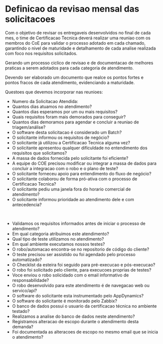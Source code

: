 # Definicao da revisao mensal das solicitacoes

Com o objetivo de revisar os entregaveis desenvolvidos no final de
cada mes, o time de Certificacao Tecnica deverá realizar uma
reuniao com os membros do CoE para validar o processo
adotado em cada chamado, garantindo o nivel de maturidade e detalhamento
de cada analise realizada com foco nos requisitos solicitados.

Gerando um processo ciclico de revisao e de documentacao de melhores
praticas a serem adotados para cada categoria de atendimento.

Devendo ser elaborado um documento que realce os pontos fortes e
pontos fracos de cada atendimento, evidenciando a maturidade.

Questoes que devemos incorporar nas reunioes:

- Numero da Solicitacao Atendida:
- Quantos dias atuamos no atendimento?
- Quantos dias esperamos por um ou mais requisitos?
- Quais requisitos foram mais demorados para conseguir?
- Quantos dias demoramos para agendar e concluir a reuniao de triagem/análise?
- O software desta solicitacao é considerado um Batch?
- O solicitante informou os requisitos de negócio?
- O solicitante já utilizou a Certificacao Tecnica alguma vez?
- O solicitante apresentou qualquer dificuldade no entendimento dos requisitos que solicitamos?
- A massa de dados fornecida pelo solicitante foi eficiente?
- A equipe do COE precisou modificar ou integrar a massa de dados para concluir a integracao com o robo e o plano de teste?
- O solicitante forneceu apoio para entendimento do fluxo de negócio?
- O solicitante colaborou de forma pró-ativa com o processo de Certificacao Tecnica?
- O solicitante pediu uma janela fora do horario comercial de atendimento?
- O solicitante informou prioridade ao atendimento dele e com antecedencia?
<br />

- Validamos os requisitos informados antes de iniciar o processo de atendimento?
- Em qual categoria atribuimos este atendimento?
- Qual tipo de teste utilizamos no atendimento?
- Em qual ambiente executamos nossos testes?
- O robo/automacao encontra-se no repositorio de código do cliente?
- O teste precisou ser assistido ou foi agendado pelo processo automatizado?
- O Checklist da esteira foi seguido para pré-execucao e pós-execucao?
- O robo foi solicitado pelo cliente, para execucoes proprias de testes?
- Voce enviou o robo solicidado com o email informativo de responsabilidade?
- O robo desenvolvido para este atendimento é de navegacao web ou servico/api?
- O software do solicitante esta instrumentado pelo AppDynamics?
- O software do solicitante é monitorado pelo Zabbix?
- O banco de dados possui o usuario da certificacao técnica no ambiente testado?
- Realizamos a analise do banco de dados neste atendimento?
- Registramos alteracao de escopo durante o atendimento desta demanda?
- Foi documentada as alteracoes de escopo no mesmo email que se inicia o atendimento?
